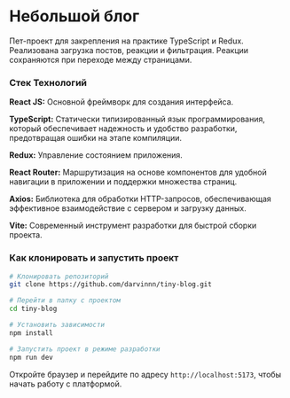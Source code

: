 
# Небольшой блог
Пет-проект для закрепления на практике TypeScript и Redux. Реализована загрузка постов, реакции и фильтрация. Реакции сохраняются при переходе между страницами.

### Стек Технологий

**React JS:** Основной фреймворк для создания интерфейса. 

**TypeScript:** Статически типизированный язык программирования, который обеспечивает надежность и удобство разработки, предотвращая ошибки на этапе компиляции. 

**Redux:** Управление состоянием приложения. 

**React Router:** Маршрутизация на основе компонентов для удобной навигации в приложении и поддержки множества страниц.

**Axios:** Библиотека для обработки HTTP-запросов, обеспечивающая эффективное взаимодействие с сервером и загрузку данных.

**Vite:** Современный инструмент разработки для быстрой сборки проекта.

### Как клонировать и запустить проект

```bash
# Клонировать репозиторий
git clone https://github.com/darvinnn/tiny-blog.git

# Перейти в папку с проектом
cd tiny-blog

# Установить зависимости
npm install

# Запустить проект в режиме разработки
npm run dev
```

Откройте браузер и перейдите по адресу `http://localhost:5173`, чтобы начать работу с платформой.
